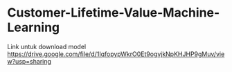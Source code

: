 # Customer-Lifetime-Value-Machine-Learning

Link untuk download model https://drive.google.com/file/d/1IqfopypWkrO0Et9ogvjkNpKHJHP9gMuv/view?usp=sharing
